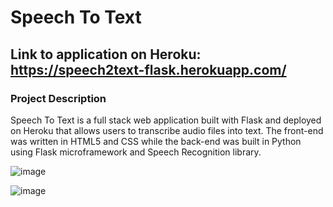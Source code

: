 # Speech To Text

## Link to application on Heroku: https://speech2text-flask.herokuapp.com/

### Project Description

Speech To Text is a full stack web application built with Flask and deployed on Heroku that allows users to transcribe audio files into text. The front-end was written in HTML5 and CSS while the back-end was built in Python using Flask microframework and Speech Recognition library.  


![image](https://user-images.githubusercontent.com/85374251/124925608-3de50200-dfc2-11eb-93e1-d6ad95fb032a.png)

![image](https://user-images.githubusercontent.com/85374251/124925567-302f7c80-dfc2-11eb-9241-b928ffc5ddb3.png)
